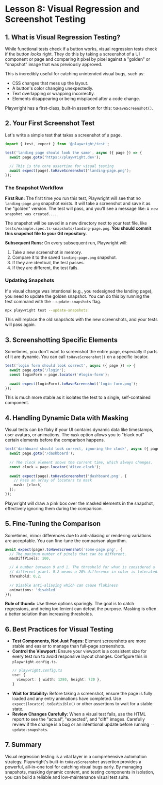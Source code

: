 # Lesson 8: Visual Regression and Screenshot Testing

## 1. What is Visual Regression Testing?

While functional tests check if a button works, visual regression tests check if the button *looks* right. They do this by taking a screenshot of a UI component or page and comparing it pixel by pixel against a "golden" or "snapshot" image that was previously approved.

This is incredibly useful for catching unintended visual bugs, such as:
- CSS changes that mess up the layout.
- A button's color changing unexpectedly.
- Text overlapping or wrapping incorrectly.
- Elements disappearing or being misplaced after a code change.

Playwright has a first-class, built-in assertion for this: `toHaveScreenshot()`.

## 2. Your First Screenshot Test

Let's write a simple test that takes a screenshot of a page.

```typescript
import { test, expect } from '@playwright/test';

test('landing page should look the same', async ({ page }) => {
  await page.goto('https://playwright.dev');
  
  // This is the core assertion for visual testing
  await expect(page).toHaveScreenshot('landing-page.png');
});
```

### The Snapshot Workflow

**First Run:**
The first time you run this test, Playwright will see that no `landing-page.png` snapshot exists. It will take a screenshot and save it as the "golden" version. The test will pass, and you'll see a message like: `A new snapshot was created...`.

The snapshot will be saved in a new directory next to your test file, like `tests/example.spec.ts-snapshots/landing-page.png`. **You should commit this snapshot file to your Git repository.**

**Subsequent Runs:**
On every subsequent run, Playwright will:
1.  Take a new screenshot in memory.
2.  Compare it to the saved `landing-page.png` snapshot.
3.  If they are identical, the test passes.
4.  If they are different, the test fails.

### Updating Snapshots
If a visual change was intentional (e.g., you redesigned the landing page), you need to update the golden snapshot. You can do this by running the test command with the `--update-snapshots` flag.

```bash
npx playwright test --update-snapshots
```
This will replace the old snapshots with the new screenshots, and your tests will pass again.

## 3. Screenshotting Specific Elements

Sometimes, you don't want to screenshot the entire page, especially if parts of it are dynamic. You can call `toHaveScreenshot()` on a specific locator.

```typescript
test('login form should look correct', async ({ page }) => {
  await page.goto('/login');
  const loginForm = page.locator('#login-form');
  
  await expect(loginForm).toHaveScreenshot('login-form.png');
});
```
This is much more stable as it isolates the test to a single, self-contained component.

## 4. Handling Dynamic Data with Masking

Visual tests can be flaky if your UI contains dynamic data like timestamps, user avatars, or animations. The `mask` option allows you to "black out" certain elements before the comparison happens.

```typescript
test('dashboard should look correct, ignoring the clock', async ({ page }) => {
  await page.goto('/dashboard');
  
  // The clock element shows the current time, which always changes.
  const clock = page.locator('#live-clock');
  
  await expect(page).toHaveScreenshot('dashboard.png', {
    // Pass an array of locators to mask
    mask: [clock]
  });
});
```
Playwright will draw a pink box over the masked elements in the snapshot, effectively ignoring them during the comparison.

## 5. Fine-Tuning the Comparison

Sometimes, minor differences due to anti-aliasing or rendering variations are acceptable. You can fine-tune the comparison algorithm.

```typescript
await expect(page).toHaveScreenshot('some-page.png', {
  // The maximum number of pixels that can be different.
  maxDiffPixels: 100,

  // A number between 0 and 1. The threshold for what is considered a
  // different pixel. 0.2 means a 20% difference in color is tolerated.
  threshold: 0.2,
  
  // Disable anti-aliasing which can cause flakiness
  animations: 'disabled'
});
```
**Rule of thumb:** Use these options sparingly. The goal is to catch regressions, and being too lenient can defeat the purpose. Masking is often a better solution than increasing thresholds.

## 6. Best Practices for Visual Testing

- **Test Components, Not Just Pages:** Element screenshots are more stable and easier to manage than full-page screenshots.
- **Control the Viewport:** Ensure your viewport is a consistent size for every test run to avoid responsive layout changes. Configure this in `playwright.config.ts`.
  ```typescript
  // playwright.config.ts
  use: {
    viewport: { width: 1280, height: 720 },
  }
  ```
- **Wait for Stability:** Before taking a screenshot, ensure the page is fully loaded and any entry animations have completed. Use `expect(locator).toBeVisible()` or other assertions to wait for a stable state.
- **Review Changes Carefully:** When a visual test fails, use the HTML report to see the "actual", "expected", and "diff" images. Carefully review if the change is a bug or an intentional update before running `--update-snapshots`.

## 7. Summary

Visual regression testing is a vital layer in a comprehensive automation strategy. Playwright's built-in `toHaveScreenshot` assertion provides a powerful, all-in-one tool for catching visual bugs early. By managing snapshots, masking dynamic content, and testing components in isolation, you can build a reliable and low-maintenance visual test suite.